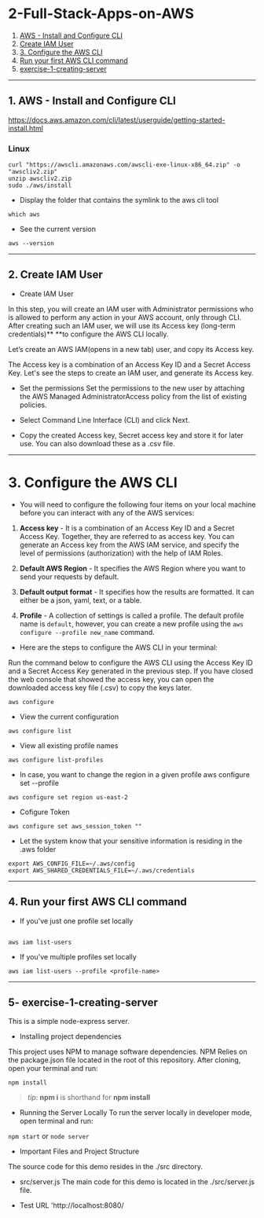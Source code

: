 # 2-Full-Stack-Apps-on-AWS
1. [AWS - Install and Configure CLI](#schema1)
2. [Create IAM User](#schema2)
3. [3. Configure the AWS CLI](#schema3)
4. [Run your first AWS CLI command](#schema4)
5. [exercise-1-creating-server](#schema5)


<hr>
<a name='schema1'></a>

## 1. AWS - Install and Configure CLI

https://docs.aws.amazon.com/cli/latest/userguide/getting-started-install.html

### Linux
```
curl "https://awscli.amazonaws.com/awscli-exe-linux-x86_64.zip" -o "awscliv2.zip"
unzip awscliv2.zip
sudo ./aws/install
```


- Display the folder that contains the symlink to the aws cli tool
```
which aws
```

- See the current version
```
aws --version
```



<hr>
<a name='schema2'></a>

## 2. Create IAM User
- Create IAM User

In this step, you will create an IAM user with Administrator permissions who is allowed to perform any action in your 
AWS account, only through CLI. After creating such an IAM user, we will use its 
Access key (long-term credentials)** **to configure the AWS CLI locally.

Let’s create an AWS IAM(opens in a new tab) user, and copy its Access key.



The Access key is a combination of an Access Key ID and a Secret Access Key. Let's see the steps to create an IAM user, 
and generate its Access key.

- Set the permissions 
Set the permissions to the new user by attaching the AWS Managed AdministratorAccess policy from the list of 
existing policies.


- Select Command Line Interface (CLI) and click Next.

- Copy the created Access key, Secret access key and store it for later use. You can also download these as a .csv file.

<hr>
<a name='schema3'></a>

# 3. Configure the AWS CLI

- You will need to configure the following four items on your local machine before you can interact with any of the AWS 
services:

1. **Access key** - It is a combination of an Access Key ID and a Secret Access Key. Together, they are referred to as 
access key. You can generate an Access key from the AWS IAM service, and specify the level of permissions 
(authorization) with the help of IAM Roles.

2. **Default AWS Region** - It specifies the AWS Region where you want to send your requests by default.
3. **Default output format** - It specifies how the results are formatted. It can either be a json, yaml, text, 
or a table.
4. **Profile** - A collection of settings is called a profile. The default profile name is `default`, however, 
you can create a new profile using the `aws configure --profile new_name` command.

- Here are the steps to configure the AWS CLI in your terminal:

Run the command below to configure the AWS CLI using the Access Key ID and a Secret Access Key generated in the 
previous step. If you have closed the web console that showed the access key, you can open the downloaded access 
key file (.csv) to copy the keys later.
```
aws configure 
```

- View the current configuration
```
aws configure list
``` 
- View all existing profile names
```
aws configure list-profiles
```
- In case, you want to change the region in a given profile aws configure set <parameter> <value>  --profile <profile-name>
```
aws configure set region us-east-2  
```
- Cofigure Token
```
aws configure set aws_session_token ""
```

- Let the system know that your sensitive information is residing in the .aws folder
```
export AWS_CONFIG_FILE=~/.aws/config
export AWS_SHARED_CREDENTIALS_FILE=~/.aws/credentials
```


<hr>
<a name='schema4'></a>

## 4. Run your first AWS CLI command

- If you've just one profile set locally
```

aws iam list-users
```

- If you've multiple profiles set locally
```
aws iam list-users --profile <profile-name>
```


<hr>
<a name='schema5'></a>

## 5- exercise-1-creating-server


This is a simple node-express server.

- Installing project dependencies

This project uses NPM to manage software dependencies. NPM Relies on the package.json file located in the root of 
this repository. After cloning, open your terminal and run:
```
npm install
```
>_tip_: **npm i** is shorthand for **npm install**

- Running the Server Locally
To run the server locally in developer mode, open terminal and run:


`npm start` or `node server`

- Important Files and Project Structure

The source code for this demo resides in the ./src directory.

- src/server.js
The main code for this demo is located in the ./src/server.js file. 

- Test URL
'http://localhost:8080/
